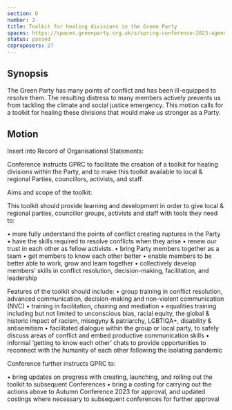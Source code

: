 ```yaml
---
section: D
number: 2
title: Toolkit for healing divisions in the Green Party
spaces: https://spaces.greenparty.org.uk/s/spring-conference-2023-agenda-forum/?contentId=118643
status: passed
coproposers: 27
---
```

## Synopsis
The Green Party has many points of conflict and has been ill-equipped to resolve them. The resulting distress to many members actively prevents us from tackling the climate and social justice emergency. This motion calls for a toolkit for healing these divisions that would make us stronger as a Party.

## Motion
Insert into Record of Organisational Statements:

Conference instructs GPRC to facilitate the creation of a toolkit for healing divisions within the Party, and to make this toolkit available to local & regional Parties, councillors, activists, and staff.

Aims and scope of the toolkit:

This toolkit should provide learning and development in order to give local & regional parties, councillor groups, activists and staff with tools they need to:

• more fully understand the points of conflict creating ruptures in the Party • have the skills required to resolve conflicts when they arise • renew our trust in each other as fellow activists. • bring Party members together as a team • get members to know each other better • enable members to be better able to work, grow and learn together • collectively develop members’ skills in conflict resolution, decision-making, facilitation, and leadership

Features of the toolkit should include: • group training in conflict resolution, advanced communication, decision-making and non-violent communication (NVC) • training in facilitation, chairing and mediation • equalities training including but not limited to unconscious bias, racial equity, the global & historic impact of racism, misogyny & patriarchy, LGBTIQA+, disability & antisemitism • facilitated dialogue within the group or local party, to safely discuss areas of conflict and embed productive communication skills • informal ‘getting to know each other’ chats to provide opportunities to reconnect with the humanity of each other following the isolating pandemic

Conference further instructs GPRC to:

• bring updates on progress with creating, launching, and rolling out the toolkit to subsequent Conferences • bring a costing for carrying out the actions above to Autumn Conference 2023 for approval, and updated costings where necessary to subsequent conferences for further approval
